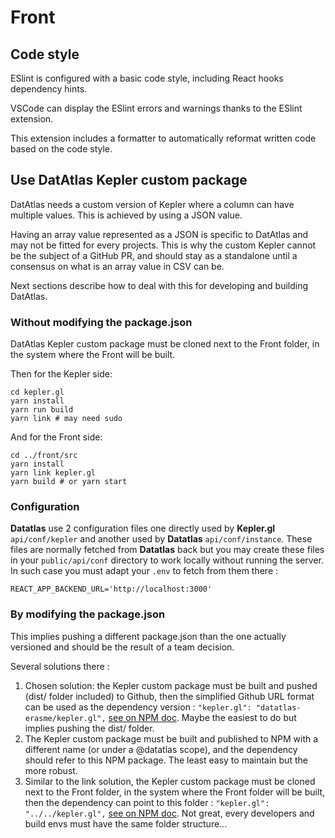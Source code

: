 # Front

## Code style

ESlint is configured with a basic code style, including React hooks dependency hints.

VSCode can display the ESlint errors and warnings thanks to the ESlint extension.

This extension includes a formatter to automatically reformat written code based on the code style.

## Use DatAtlas Kepler custom package

DatAtlas needs a custom version of Kepler where a column can have multiple values. This is achieved by using a JSON value.

Having an array value represented as a JSON is specific to DatAtlas and may not be fitted for every projects. 
This is why the custom Kepler cannot be the subject of a GitHub PR, and should stay as a standalone until a consensus on what is an array value in CSV can be.

Next sections describe how to deal with this for developing and building DatAtlas.

### Without modifying the package.json

DatAtlas Kepler custom package must be cloned next to the Front folder, in the system where the Front will be built.

Then for the Kepler side:

```
cd kepler.gl
yarn install
yarn run build
yarn link # may need sudo
```

And for the Front side:

```
cd ../front/src
yarn install
yarn link kepler.gl
yarn build # or yarn start
```

### Configuration

__Datatlas__ use 2 configuration files one directly used by __Kepler.gl__ `api/conf/kepler` and another used by __Datatlas__ `api/conf/instance`.
These files are normally fetched from __Datatlas__ back but you may create these files in your `public/api/conf` directory
to work locally without running the server. In such case you must adapt your `.env` to fetch from them there :
```
REACT_APP_BACKEND_URL='http://localhost:3000'
```


### By modifying the package.json

This implies pushing a different package.json than the one actually versioned and should be the result of a team decision.

Several solutions there :

1. Chosen solution: the Kepler custom package must be built and pushed (dist/ folder included) to Github, then the simplified Github URL format can be used as the dependency version : `"kepler.gl": "datatlas-erasme/kepler.gl",` [see on NPM doc](https://docs.npmjs.com/cli/v7/configuring-npm/package-json#github-urls). Maybe the easiest to do but implies pushing the dist/ folder.
2. The Kepler custom package must be built and published to NPM with a different name (or under a @datatlas scope), and the dependency should refer to this NPM package. The least easy to maintain but the more robust.
3. Similar to the link solution, the Kepler custom package must be cloned next to the Front folder, in the system where the Front folder will be built, then the dependency can point to this folder : `"kepler.gl": "../../kepler.gl",` [see on NPM doc](https://docs.npmjs.com/cli/v7/configuring-npm/package-json#github-urls). Not great, every developers and build envs must have the same folder structure...
